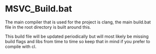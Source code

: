 # MSVC_Build.bat

The main compiler that is used for the project is clang, the main build.bat file in the root directory is built around this.

This build file will be updated periodically but will most likely be missing build flags and libs from time to time so keep that in mind if you prefer to compile with cl. 


